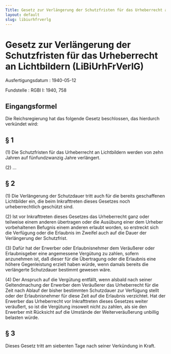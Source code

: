 ```yaml
---
Title: Gesetz zur Verlängerung der Schutzfristen für das Urheberrecht an Lichtbildern
layout: default
slug: libiurhfrverlg
---
```


# Gesetz zur Verlängerung der Schutzfristen für das Urheberrecht an Lichtbildern (LiBiUrhFrVerlG)

Ausfertigungsdatum
:   1940-05-12

Fundstelle
:   RGBl I: 1940, 758



## Eingangsformel

Die Reichsregierung hat das folgende Gesetz beschlossen, das hierdurch
verkündet wird:


## § 1

(1) Die Schutzfristen für das Urheberrecht an Lichtbildern werden von
zehn Jahren auf fünfundzwanzig Jahre verlängert.

(2) ...


## § 2

(1) Die Verlängerung der Schutzdauer tritt auch für die bereits
geschaffenen Lichtbilder ein, die beim Inkrafttreten dieses Gesetzes
noch urheberrechtlich geschützt sind.

(2) Ist vor Inkrafttreten dieses Gesetzes das Urheberrecht ganz oder
teilweise einem anderen übertragen oder die Ausübung einer dem Urheber
vorbehaltenen Befugnis einem anderen erlaubt worden, so erstreckt sich
die Verfügung oder die Erlaubnis im Zweifel auch auf die Dauer der
Verlängerung der Schutzfrist.

(3) Dafür hat der Erwerber oder Erlaubnisnehmer dem Veräußerer oder
Erlaubnisgeber eine angemessene Vergütung zu zahlen, sofern anzunehmen
ist, daß dieser für die Übertragung oder die Erlaubnis eine höhere
Gegenleistung erzielt haben würde, wenn damals bereits die verlängerte
Schutzdauer bestimmt gewesen wäre.

(4) Der Anspruch auf die Vergütung entfällt, wenn alsbald nach seiner
Geltendmachung der Erwerber dem Veräußerer das Urheberrecht für die
Zeit nach Ablauf der bisher bestimmten Schutzdauer zur Verfügung
stellt oder der Erlaubnisnehmer für diese Zeit auf die Erlaubnis
verzichtet. Hat der Erwerber das Urheberrecht vor Inkrafttreten dieses
Gesetzes weiter veräußert, so ist die Vergütung insoweit nicht zu
zahlen, als sie den Erwerber mit Rücksicht auf die Umstände der
Weiterveräußerung unbillig belasten würde.


## § 3

Dieses Gesetz tritt am siebenten Tage nach seiner Verkündung in Kraft.

